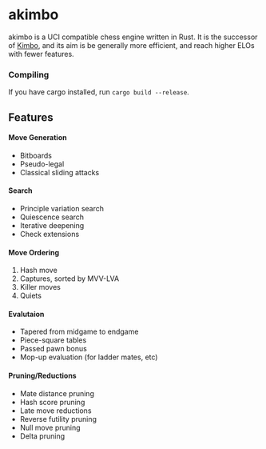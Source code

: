 # akimbo

akimbo is a UCI compatible chess engine written in Rust. 
It is the successor of [Kimbo](https://github.com/JacquesRW/Kimbo), and its aim is be generally 
more efficient, and reach higher ELOs with fewer features.

### Compiling
If you have cargo installed, run `cargo build --release`.

## Features

#### Move Generation
- Bitboards
- Pseudo-legal
- Classical sliding attacks

#### Search
- Principle variation search
- Quiescence search
- Iterative deepening
- Check extensions

#### Move Ordering
1. Hash move
2. Captures, sorted by MVV-LVA
3. Killer moves
4. Quiets

#### Evalutaion
- Tapered from midgame to endgame
- Piece-square tables
- Passed pawn bonus
- Mop-up evaluation (for ladder mates, etc)

#### Pruning/Reductions
- Mate distance pruning
- Hash score pruning
- Late move reductions
- Reverse futility pruning
- Null move pruning
- Delta pruning
